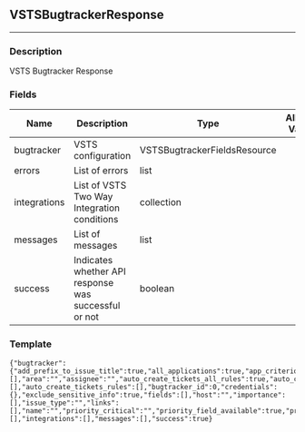 ## VSTSBugtrackerResponse
---
### Description
VSTS Bugtracker Response
### Fields
| Name | Description | Type | Allowed Values | Required |
| ---- | ----------- | ---- | -------------- | -------- |
| bugtracker | VSTS configuration | VSTSBugtrackerFieldsResource |  | false |
| errors | List of errors | list |  | false |
| integrations | List of VSTS Two Way Integration conditions | collection |  | false |
| messages | List of messages | list |  | false |
| success | Indicates whether API response was successful or not | boolean |  | false |
### Template
```
{"bugtracker":{"add_prefix_to_issue_title":true,"all_applications":true,"app_criterion":true,"application_criterion":"","applications":[],"area":"","assignee":"","auto_create_tickets_all_rules":true,"auto_create_tickets_enabled":true,"auto_create_tickets_severities":[],"auto_create_tickets_rules":[],"bugtracker_id":0,"credentials":{},"exclude_sensitive_info":true,"fields":[],"host":"","importance":[],"issue_type":"","links":[],"name":"","priority_critical":"","priority_field_available":true,"priority_high":"","priority_low":"","priority_medium":"","priority_note":"","project":"","send_tags":true,"team":"","username":"","version":""},"errors":[],"integrations":[],"messages":[],"success":true}
```
